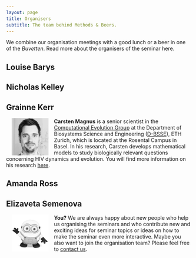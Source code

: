 ```yaml
---
layout: page
title: Organisers
subtitle: The team behind Methods & Beers.
---
```



We combine our organisation meetings with a good lunch or a beer in one of the _Buvetten_. Read more about the organisers of the seminar here.


## Louise Barys

## Nicholas Kelley

## Grainne Kerr




<img src="/img/carsten2.jpg" alt="Drawing" style="width: 100px;" hspace="15px" align="left"/>  **Carsten Magnus** is a senior scientist in the [Computational Evolution Group][link Tanja] at the Department of Biosystems Science and Engineering ([D-BSSE][link BSSE]), ETH Zurich, which is located at the Rosental Campus in Basel. In his research, Carsten develops mathematical models to study biologically relevant questions concerning HIV dynamics and evolution. You will find more information on his research [here][link Carsten].




## Amanda Ross


## Elizaveta Semenova


<img src="/img/minion.jpg" alt="Drawing" style="width: 100px;" hspace="15px" align="left"/> **You?** We are always happy about new people who help us organising the seminars and who contribute new and exciting ideas for seminar topics or ideas on how to make the seminar even more interactive. Maybe you also want to join the organisation team? Please feel free to [contact us][link contact].


[link contact]: /contact/
[link BSSE]: http://www.bsse.ethz.ch/
[link Tanja]: http://www.bsse.ethz.ch/cevo
[link Carsten]: https://magnuscar.github.io
